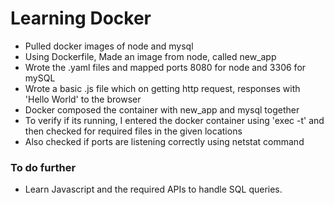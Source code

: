 # Learning Docker

* Pulled docker images of node and mysql
* Using Dockerfile, Made an image from node, called new_app
* Wrote the .yaml files and mapped ports 8080 for node and 3306 for mySQL
* Wrote a basic .js file which on getting http request, responses with 'Hello World' to the browser
* Docker composed the container with new_app and mysql together
* To verify if its running, I entered the docker container using 'exec -t' and then checked for required files in the given locations
* Also checked if ports are listening correctly using netstat command
</ul>


### To do further

* Learn Javascript and the required APIs to handle SQL queries.
